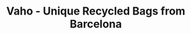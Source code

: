 ---
title: "Vaho - Unique Recycled Bags from Barcelona"
url: /brisbane/vaho-unique-recycled-bags-from-barcelona/
shop: bag
---